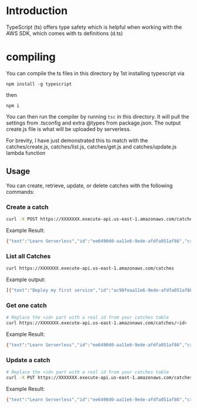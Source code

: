 <!--
title: CATCH
description: This example shows your how to create a TypeScript powered HTTP API with DynamoDB.
layout: Doc
framework: v1
platform: AWS
language: nodeJS
authorLink: 'https://github.com/QuantumInformation'
authorName: Nikos
authorAvatar: 'https://avatars0.githubusercontent.com/u/216566?v=4&s=140'
-->

# Introduction

TypeScript (ts) offers type safety which is helpful when working with the AWS SDK, which comes with ts definitions (d.ts)

# compiling

You can compile the ts files in this directory by 1st installing typescript via

`npm install -g typescript`

then

`npm i`

You can then run the compiler by running `tsc` in this directory. It will pull the settings from .tsconfig and extra @types
from package.json. The output create.js file is what will be uploaded by serverless.

For brevity, I have just demonstrated this to match with the catches/create.js, catches/list.js, catches/get.js and catches/update.js lambda function

## Usage

You can create, retrieve, update, or delete catches with the following commands:

### Create a catch

```bash
curl -X POST https://XXXXXXX.execute-api.us-east-1.amazonaws.com/catches --data '{ "text": "Learn Serverless" }'
```

Example Result:
```bash
{"text":"Learn Serverless","id":"ee6490d0-aa11e6-9ede-afdfa051af86","created_at":1479138570824,"checked":false,"updated_at":1479138570824}%
```

### List all Catches

```bash
curl https://XXXXXXX.execute-api.us-east-1.amazonaws.com/catches
```

Example output:
```bash
[{"text":"Deploy my first service","id":"ac90feaa11e6-9ede-afdfa051af86","checked":true,"updated_at":1479139961304},{"text":"Learn Serverless","id":"206793aa11e6-9ede-afdfa051af86","created_at":1479139943241,"checked":false,"updated_at":1479139943241}]%
```

### Get one catch

```bash
# Replace the <id> part with a real id from your catches table
curl https://XXXXXXX.execute-api.us-east-1.amazonaws.com/catches/<id>
```

Example Result:
```bash
{"text":"Learn Serverless","id":"ee6490d0-aa11e6-9ede-afdfa051af86","created_at":1479138570824,"checked":false,"updated_at":1479138570824}%
```

### Update a catch

```bash
# Replace the <id> part with a real id from your catches table
curl -X PUT https://XXXXXXX.execute-api.us-east-1.amazonaws.com/catches/<id> --data '{ "text": "Learn Serverless", "checked": true }'
```

Example Result:
```bash
{"text":"Learn Serverless","id":"ee6490d0-aa11e6-9ede-afdfa051af86","created_at":1479138570824,"checked":true,"updated_at":1479138570824}%
```
